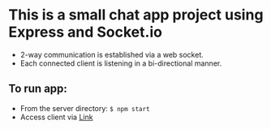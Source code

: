 # This is a small chat app project using Express and Socket.io

* 2-way communication is established via a web socket.
* Each connected client is listening in a bi-directional manner.  


## To run app:

* From the server directory: ```$ npm start```
* Access client via [Link](http://localhost:3300)
